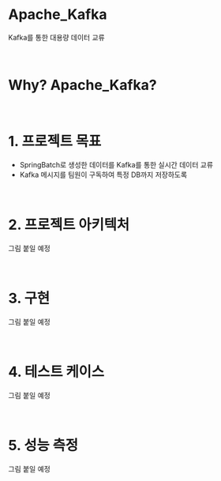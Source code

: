 <!-- 
- 카프카 :  https://resilient-923.tistory.com/402 
-->
# Apache_Kafka
Kafka를 통한 대용량 데이터 교류

<br/>

# Why? Apache_Kafka?


<br/>

# 1. 프로젝트 목표
- SpringBatch로 생성한 데이터를 Kafka를 통한 실시간 데이터 교류
- Kafka 메시지를 팀원이 구독하여 특정 DB까지 저장하도록
  
<br/>

# 2. 프로젝트 아키텍처
그림 붙일 예정

<br/>

# 3. 구현
그림 붙일 예정

<br/>

# 4. 테스트 케이스
그림 붙일 예정

<br/>

# 5. 성능 측정
그림 붙일 예정

<br/>
